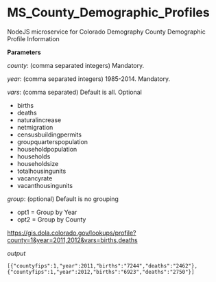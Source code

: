 # MS_County_Demographic_Profiles
NodeJS microservice for Colorado Demography County Demographic Profile Information


**Parameters**

*county*: (comma separated integers)  Mandatory.

*year*: (comma separated integers)  1985-2014. Mandatory.

*vars*: (comma separated)   Default is all.  Optional

  - births
  - deaths
  - naturalincrease
  - netmigration
  - censusbuildingpermits
  - groupquarterspopulation
  - householdpopulation
  - households
  - householdsize
  - totalhousingunits
  - vacancyrate
  - vacanthousingunits

*group*: (optional)   Default is no grouping

  - opt1 = Group by Year
  - opt2 = Group by County
  

  
https://gis.dola.colorado.gov/lookups/profile?county=1&year=2011,2012&vars=births,deaths

*output*
```
[{"countyfips":1,"year":2011,"births":"7244","deaths":"2462"},
{"countyfips":1,"year":2012,"births":"6923","deaths":"2750"}]
```
